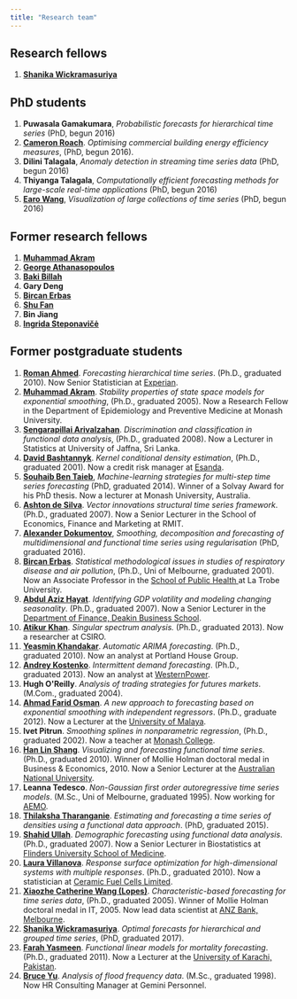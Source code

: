 ```yaml
---
title: "Research team"
---
```


## Research fellows

  1. **<a class="vt-p" href="http://www.linkedin.com/profile/view?id=103511879">Shanika Wickramasuriya</a>**

## PhD students

  1. **Puwasala Gamakumara**, *Probabilistic forecasts for hierarchical time series* (PhD, begun 2016)
  1. **<a href="https://au.linkedin.com/in/cameron-roach-00873b69">Cameron Roach</a>**. *Optimising commercial building energy efficiency measures*, (PhD, begun 2016).
  1. **Dilini Talagala**, *Anomaly detection in streaming time series data* (PhD, begun 2016)
  1. **Thiyanga Talagala**, *Computationally efficient forecasting methods for large-scale real-time applications* (PhD, begun 2016)
  1. <a href="http://earo.me">**Earo Wang**</a>, *Visualization of large collections of time series* (PhD, begun 2016)

## Former research fellows

  1. **<a class="vt-p" href="http://www.med.monash.edu.au/epidemiology/staff/academic/akram.html">Muhammad Akram</a>**
  1. <a class="vt-p" href="http://monash.edu/research/people/profiles/profile.html?sid=2981&amp;pid=3333">**George Athanasopoulos**</a>
  1. <a class="vt-p" href="http://www.med.monash.edu.au/epidemiology/staff/academic/billah.html">**Baki Billah**</a>
  1. **Gary Deng**
  1. **<a class="vt-p" href="http://www.latrobe.edu.au/health/about/staff/profile?uname=BErbas">Bircan Erbas</a>**
  1. **<a class="vt-p" href="http://users.monash.edu.au/~shufan/">Shu Fan</a>**
  1. **Bin Jiang**
  1. **<a class="vt-p" href="http://users.monash.edu/~ingridas/">Ingrida Steponavičė</a>**

## Former postgraduate students

  1. **<a href="https://au.linkedin.com/in/romanahmed">Roman Ahmed</a>**. *Forecasting hierarchical time series*. (Ph.D., graduated 2010). Now Senior Statistician at <a class="vt-p" href="http://www.experian.com.au/">Experian</a>.
  1. **<a class="vt-p" href="http://www.med.monash.edu.au/epidemiology/staff/academic/akram.html">Muhammad Akram</a>**. *Stability properties of state space models for exponential smoothing*, (Ph.D., graduated 2005). Now a Research Fellow in the Department of Epidemiology and Preventive Medicine at Monash University.
  1. **<a class="vt-p" href="https://scholar.google.com/citations?user=jOoVou0AAAAJ&amp;hl=en">Sengarapillai Arivalzahan</a>**. *Discrimination and classification in functional data analysis*, (Ph.D., graduated 2008). Now a Lecturer in Statistics at University of Jaffna, Sri Lanka.
  1. **<a href="https://au.linkedin.com/in/david-bashtannyk-53b30796">David Bashtannyk</a>**. *Kernel conditional density estimation*, (Ph.D., graduated 2001). Now a credit risk manager at <a class="vt-p" href="http://www.esanda.com">Esanda</a>.
  1. **<a class="vt-p" href="http://souhaib-bentaieb.com/">Souhaib Ben Taieb</a>**, *Machine-learning strategies for multi-step time series forecasting* (PhD, graduated 2014). Winner of a Solvay Award for his PhD thesis. Now a lecturer at Monash University, Australia.
  1. **<a class="vt-p" href="http://www.rmit.edu.au/contact/staff-contacts/academic-staff/d/de-silva-dr-ashton">Ashton de Silva</a>**. *Vector innovations structural time series framework*. (Ph.D., graduated 2007). Now a Senior Lecturer in the School of Economics, Finance and Marketing at RMIT.
  1. **<a href="https://sites.google.com/site/alexanderdokumentov/">Alexander Dokumentov</a>**, <em>Smoothing, decomposition and forecasting of multidimensional and functional time series using regularisation</em> (PhD, graduated 2016).
  1. **<a class="vt-p" href="http://www.latrobe.edu.au/health/about/staff/profile?uname=BErbas">Bircan Erbas</a>**. <em>Statistical methodological issues in studies of respiratory disease and air pollution</em>, (Ph.D., Uni of Melbourne, graduated 2001). Now an Associate Professor in the <a class="vt-p" href="http://www.latrobe.edu.au/health/about/staff/profile?uname=BErbas" target="_top">School of Public Health </a> at La Trobe University.
  1. **<a class="vt-p" href="http://www.deakin.edu.au/about-deakin/people/abdul-hayat-muhammad">Abdul Aziz Hayat</a>**. *Identifying GDP volatility and modeling changing seasonality*. (Ph.D., graduated 2007). Now a Senior Lecturer in the <a class="vt-p" href="http://www.deakin.edu.au/business/department-of-finance">Department of Finance, Deakin Business School</a>.
  1. **<a href="https://scholar.google.com.au/citations?user=CEc-I_cAAAAJ&amp;hl=en">Atikur Khan</a>**. *Singular spectrum analysis.* (Ph.D., graduated 2013). Now a researcher at CSIRO.
  1. **<a class="vt-p" href="https://au.linkedin.com/in/yeasminkhandakar">Yeasmin Khandakar</a>**. *Automatic ARIMA forecasting*. (Ph.D., graduated 2010). Now an analyst at Portland House Group.
  1. **<a href="http://andreykostenko.com/">Andrey Kostenko</a>**. *Intermittent demand forecasting*. (Ph.D., graduated 2013). Now an analyst at <a class="vt-p" href="http://www.westernpower.com.au/">WesternPower</a>.
  1. **Hugh O'Reilly**. *Analysis of trading strategies for futures markets*. (M.Com., graduated 2004).
  1. **<a class="vt-p" href="https://umexpert.um.edu.my/faridosman.html">Ahmad Farid Osman</a>**. *A new approach to forecasting based on exponential smoothing with independent regressors*. (Ph.D., graduate 2012). Now a Lecturer at the <a class="vt-p" href="http://um.edu.my/">University of Malaya</a>.
  1. **Ivet Pitrun**. *Smoothing splines in nonparametric regression*, (Ph.D., graduated 2002). Now a teacher at <a class="vt-p" href="http://www.monash.edu/monashcollege/" target="_top">Monash College</a>.
  1. <a class="vt-p" href="https://sites.google.com/site/hanlinshangswebsite/">**Han Lin Shang**</a>. *Visualizing and forecasting functional time series*. (Ph.D., graduated 2010). Winner of Mollie Holman doctoral medal in Business &amp; Economics, 2010. Now a Senior Lecturer at the <a class="vt-p" href="http://www.anu.edu.au">Australian National University</a>.
  1. **Leanna Tedesco**. *Non-Gaussian first order autoregressive time series models*. (M.Sc., Uni of Melbourne, graduated 1995). Now working for <a class="vt-p" href="http://aemo.com.au/">AEMO</a>.
  1. **<a href="https://au.linkedin.com/in/thilaksha-tharanganie-95519290">Thilaksha Tharanganie</a>**. *Estimating and forecasting a time series of densities using a functional data approach*. (PhD, graduated 2015).
  1. **<a class="vt-p" href="http://www.flinders.edu.au/people/Shahid.Ullah">Shahid Ullah</a>**. *Demographic forecasting using functional data analysis*. (Ph.D., graduated 2007). Now a Senior Lecturer in Biostatistics at <a class="vt-p" href="http://www.flinders.edu.au/medicine/">Flinders University School of Medicine</a>.
  1. **<a href="https://monash.edu/research/people/profiles/profile.html?sid=2287996&amp;pid=12121">Laura Villanova</a>**. *Response surface optimization for high-dimensional systems with multiple responses*. (Ph.D., graduated 2010). Now a statistician at <a class="vt-p" href="http://www.cfcl.com.au/">Ceramic Fuel Cells Limited</a>.
  1. **<a href="https://www.linkedin.com/in/catherine-lopes-30aa17a6">Xiaozhe Catherine Wang (Lopes)</a>**. *Characteristic-based forecasting for time series data*, (Ph.D., graduated 2005). Winner of Mollie Holman doctoral medal in IT, 2005. Now lead data scientist at <a class="vt-p" href="http://www.anz.com.au/">ANZ Bank, Melbourne</a>.
  1. **<a class="vt-p" href="http://www.linkedin.com/profile/view?id=103511879">Shanika Wickramasuriya</a>**. *Optimal forecasts for hierarchical and grouped time series*, (PhD, graduated 2017).
  1. **<a href="https://www.researchgate.net/profile/Farah_Yasmeen">Farah Yasmeen</a>**. *Functional linear models for mortality forecasting*. (Ph.D., graduated 2011). Now a Lecturer at the <a class="vt-p" href="http://uok.edu.pk/">University of Karachi, Pakistan</a>.
  1. **<a href="https://hk.linkedin.com/in/bruce-yu-198a3a10">Bruce Yu</a>**. *Analysis of flood frequency data*. (M.Sc., graduated 1998). Now HR Consulting Manager at Gemini Personnel.

